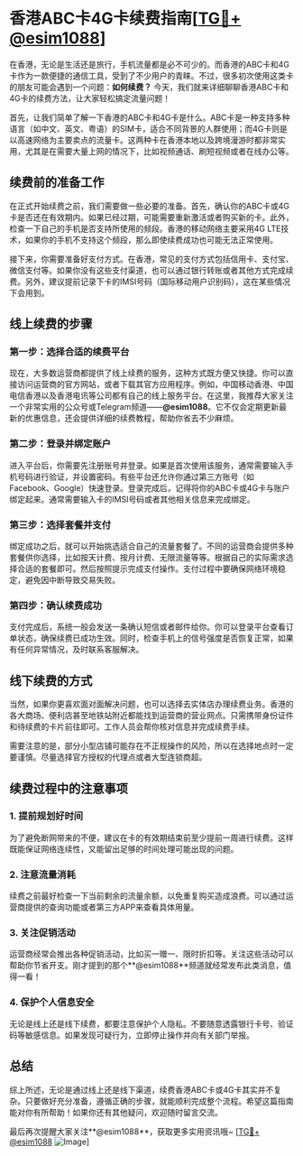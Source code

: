# 香港ABC卡4G卡续费指南[[TG💪+ @esim1088](https://t.me/s/esim1088)]

在香港，无论是生活还是旅行，手机流量都是必不可少的。而香港的ABC卡和4G卡作为一款便捷的通信工具，受到了不少用户的青睐。不过，很多初次使用这类卡的朋友可能会遇到一个问题：**如何续费？** 今天，我们就来详细聊聊香港ABC卡和4G卡的续费方法，让大家轻松搞定流量问题！

首先，让我们简单了解一下香港的ABC卡和4G卡是什么。ABC卡是一种支持多种语言（如中文、英文、粤语）的SIM卡，适合不同背景的人群使用；而4G卡则是以高速网络为主要卖点的流量卡。这两种卡在香港本地以及跨境漫游时都非常实用，尤其是在需要大量上网的情况下，比如视频通话、刷短视频或者在线办公等。

## **续费前的准备工作**

在正式开始续费之前，我们需要做一些必要的准备。首先，确认你的ABC卡或4G卡是否还在有效期内。如果已经过期，可能需要重新激活或者购买新的卡。此外，检查一下自己的手机是否支持所使用的频段。香港的移动网络主要采用4G LTE技术，如果你的手机不支持这个频段，那么即使续费成功也可能无法正常使用。

接下来，你需要准备好支付方式。在香港，常见的支付方式包括信用卡、支付宝、微信支付等。如果你没有这些支付渠道，也可以通过银行转账或者其他方式完成续费。另外，建议提前记录下卡的IMSI号码（国际移动用户识别码），这在某些情况下会用到。

## **线上续费的步骤**

### **第一步：选择合适的续费平台**

现在，大多数运营商都提供了线上续费的服务，这种方式既方便又快捷。你可以直接访问运营商的官方网站，或者下载其官方应用程序。例如，中国移动香港、中国电信香港以及香港电讯等公司都有自己的线上服务平台。在这里，我推荐大家关注一个非常实用的公众号或Telegram频道——**@esim1088**。它不仅会定期更新最新的优惠信息，还会提供详细的续费教程，帮助你省去不少麻烦。

### **第二步：登录并绑定账户**

进入平台后，你需要先注册账号并登录。如果是首次使用该服务，通常需要输入手机号码进行验证，并设置密码。有些平台还允许你通过第三方账号（如Facebook、Google）快速登录。登录完成后，记得将你的ABC卡或4G卡与账户绑定起来。通常需要输入卡的IMSI号码或者其他相关信息来完成绑定。

### **第三步：选择套餐并支付**

绑定成功之后，就可以开始挑选适合自己的流量套餐了。不同的运营商会提供多种套餐供你选择，比如按天计费、按月计费、无限流量等等。根据自己的实际需求选择合适的套餐即可。然后按照提示完成支付操作。支付过程中要确保网络环境稳定，避免因中断导致交易失败。

### **第四步：确认续费成功**

支付完成后，系统一般会发送一条确认短信或者邮件给你。你可以登录平台查看订单状态，确保续费已成功生效。同时，检查手机上的信号强度是否恢复正常，如果有任何异常情况，及时联系客服解决。

## **线下续费的方式**

当然，如果你更喜欢面对面解决问题，也可以选择去实体店办理续费业务。香港的各大商场、便利店甚至地铁站附近都能找到运营商的营业网点。只需携带身份证件和待续费的卡片前往即可。工作人员会帮你核对信息并完成续费手续。

需要注意的是，部分小型店铺可能存在不正规操作的风险，所以在选择地点时一定要谨慎。尽量选择官方授权的代理点或者大型连锁商超。

## **续费过程中的注意事项**

### **1. 提前规划好时间**

为了避免断网带来的不便，建议在卡的有效期结束前至少提前一周进行续费。这样既能保证网络连续性，又能留出足够的时间处理可能出现的问题。

### **2. 注意流量消耗**

续费之前最好检查一下当前剩余的流量余额，以免重复购买造成浪费。可以通过运营商提供的查询功能或者第三方APP来查看具体用量。

### **3. 关注促销活动**

运营商经常会推出各种促销活动，比如买一赠一、限时折扣等。关注这些活动可以帮助你节省开支。刚才提到的那个**@esim1088**频道就经常发布此类消息，值得一看！

### **4. 保护个人信息安全**

无论是线上还是线下续费，都要注意保护个人隐私。不要随意透露银行卡号、验证码等敏感信息。如果发现可疑行为，立即停止操作并向有关部门举报。

## **总结**

综上所述，无论是通过线上还是线下渠道，续费香港ABC卡或4G卡其实并不复杂。只要做好充分准备，遵循正确的步骤，就能顺利完成整个流程。希望这篇指南能对你有所帮助！如果你还有其他疑问，欢迎随时留言交流。

最后再次提醒大家关注**@esim1088**，获取更多实用资讯哦~ [[TG💪+ @esim1088](https://t.me/s/esim1088) ![Image](https://i.postimg.cc/4NQfJmqS/Snipaste-2025-05-13-00-14-12.png)]